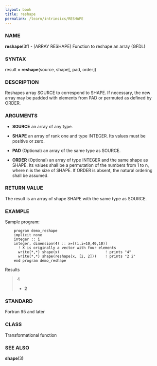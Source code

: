 ```yaml
---
layout: book
title: reshape
permalink: /learn/intrinsics/RESHAPE
---
```

### NAME

__reshape__(3f) - \[ARRAY RESHAPE\] Function to reshape an array
(GFDL)

### SYNTAX

result = __reshape__(source, shape\[, pad, order\])

### DESCRIPTION

Reshapes array SOURCE to correspond to SHAPE. If necessary, the new
array may be padded with elements from PAD or permuted as defined by
ORDER.

### ARGUMENTS

  - __SOURCE__
    an array of any type.

  - __SHAPE__
    an array of rank one and type INTEGER. Its values must be positive
    or zero.

  - __PAD__
    (Optional) an array of the same type as SOURCE.

  - __ORDER__
    (Optional) an array of type INTEGER and the same shape as SHAPE. Its
    values shall be a permutation of the numbers from 1 to n, where n is
    the size of SHAPE. If ORDER is absent, the natural ordering shall be
    assumed.

### RETURN VALUE

The result is an array of shape SHAPE with the same type as SOURCE.

### EXAMPLE

Sample program:

```
    program demo_reshape
    implicit none
    integer :: i
    integer, dimension(4) :: x=[(i,i=10,40,10)]
      ! X is originally a vector with four elements
      write(*,*) shape(x)                     ! prints "4"
      write(*,*) shape(reshape(x, [2, 2]))    ! prints "2 2"
    end program demo_reshape
```

Results

> 4
>
>   - __2__

### STANDARD

Fortran 95 and later

### CLASS

Transformational function

### SEE ALSO

__shape__(3)
